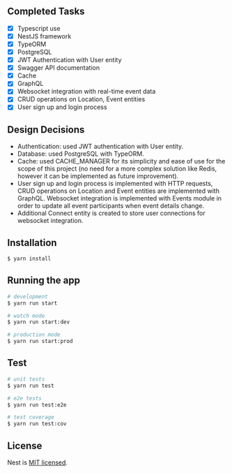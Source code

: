 ## Completed Tasks

- [x] Typescript use
- [x] NestJS framework
- [x] TypeORM
- [x] PostgreSQL
- [x] JWT Authentication with User entity
- [x] Swagger API documentation
- [x] Cache
- [x] GraphQL
- [x] Websocket integration with real-time event data
- [x] CRUD operations on Location, Event entities
- [x] User sign up and login process

## Design Decisions

- Authentication: used JWT authentication with User entity.
- Database: used PostgreSQL with TypeORM.
- Cache: used CACHE_MANAGER for its simplicity and ease of use for the scope of this project (no need for a more complex solution like Redis, however it can be implemented as future improvement).
- User sign up and login process is implemented with HTTP requests, CRUD operations on Location and Event entities are implemented with GraphQL. Websocket integration is implemented with Events module in order to update all event participants when event details change.
- Additional Connect entity is created to store user connections for websocket integration.

## Installation

```bash
$ yarn install
```

## Running the app

```bash
# development
$ yarn run start

# watch mode
$ yarn run start:dev

# production mode
$ yarn run start:prod
```

## Test

```bash
# unit tests
$ yarn run test

# e2e tests
$ yarn run test:e2e

# test coverage
$ yarn run test:cov
```

## License

Nest is [MIT licensed](LICENSE).
